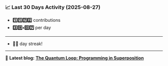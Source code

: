 <!--START_STATS-->
### 📈 Last 30 Days Activity (2025-08-27)  
- **1️⃣1️⃣7️⃣2️⃣** contributions  
- **3️⃣9️⃣•0️⃣7️⃣** per day
---
- **🎱🎱** day streak!
---
📝 **Latest blog:** [**The Quantum Loop: Programming in Superposition**](https://andriak.com/blog/quantum-loop)
<!--END_STATS-->
